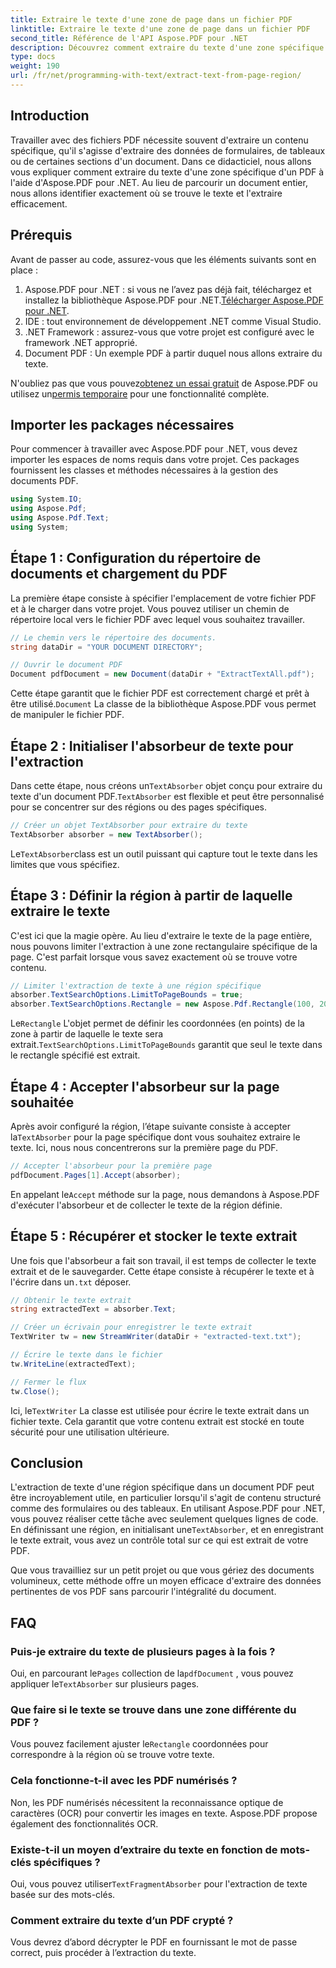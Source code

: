 ```yaml
---
title: Extraire le texte d'une zone de page dans un fichier PDF
linktitle: Extraire le texte d'une zone de page dans un fichier PDF
second_title: Référence de l'API Aspose.PDF pour .NET
description: Découvrez comment extraire du texte d'une zone spécifique d'un PDF à l'aide d'Aspose.PDF pour .NET grâce à ce guide étape par étape. Collectez et enregistrez efficacement le texte de vos documents.
type: docs
weight: 190
url: /fr/net/programming-with-text/extract-text-from-page-region/
---
```

## Introduction

Travailler avec des fichiers PDF nécessite souvent d'extraire un contenu spécifique, qu'il s'agisse d'extraire des données de formulaires, de tableaux ou de certaines sections d'un document. Dans ce didacticiel, nous allons vous expliquer comment extraire du texte d'une zone spécifique d'un PDF à l'aide d'Aspose.PDF pour .NET. Au lieu de parcourir un document entier, nous allons identifier exactement où se trouve le texte et l'extraire efficacement.

## Prérequis

Avant de passer au code, assurez-vous que les éléments suivants sont en place :

1.  Aspose.PDF pour .NET : si vous ne l’avez pas déjà fait, téléchargez et installez la bibliothèque Aspose.PDF pour .NET.[Télécharger Aspose.PDF pour .NET](https://releases.aspose.com/pdf/net/).
2. IDE : tout environnement de développement .NET comme Visual Studio.
3. .NET Framework : assurez-vous que votre projet est configuré avec le framework .NET approprié.
4. Document PDF : Un exemple PDF à partir duquel nous allons extraire du texte.

 N'oubliez pas que vous pouvez[obtenez un essai gratuit](https://releases.aspose.com/) de Aspose.PDF ou utilisez un[permis temporaire](https://purchase.aspose.com/temporary-license/) pour une fonctionnalité complète.

## Importer les packages nécessaires

Pour commencer à travailler avec Aspose.PDF pour .NET, vous devez importer les espaces de noms requis dans votre projet. Ces packages fournissent les classes et méthodes nécessaires à la gestion des documents PDF.

```csharp
using System.IO;
using Aspose.Pdf;
using Aspose.Pdf.Text;
using System;
```

## Étape 1 : Configuration du répertoire de documents et chargement du PDF

La première étape consiste à spécifier l'emplacement de votre fichier PDF et à le charger dans votre projet. Vous pouvez utiliser un chemin de répertoire local vers le fichier PDF avec lequel vous souhaitez travailler.

```csharp
// Le chemin vers le répertoire des documents.
string dataDir = "YOUR DOCUMENT DIRECTORY";

// Ouvrir le document PDF
Document pdfDocument = new Document(dataDir + "ExtractTextAll.pdf");
```

 Cette étape garantit que le fichier PDF est correctement chargé et prêt à être utilisé.`Document` La classe de la bibliothèque Aspose.PDF vous permet de manipuler le fichier PDF.

## Étape 2 : Initialiser l'absorbeur de texte pour l'extraction

 Dans cette étape, nous créons un`TextAbsorber` objet conçu pour extraire du texte d'un document PDF.`TextAbsorber` est flexible et peut être personnalisé pour se concentrer sur des régions ou des pages spécifiques.

```csharp
// Créer un objet TextAbsorber pour extraire du texte
TextAbsorber absorber = new TextAbsorber();
```

 Le`TextAbsorber`class est un outil puissant qui capture tout le texte dans les limites que vous spécifiez.

## Étape 3 : Définir la région à partir de laquelle extraire le texte

C'est ici que la magie opère. Au lieu d'extraire le texte de la page entière, nous pouvons limiter l'extraction à une zone rectangulaire spécifique de la page. C'est parfait lorsque vous savez exactement où se trouve votre contenu.

```csharp
// Limiter l'extraction de texte à une région spécifique
absorber.TextSearchOptions.LimitToPageBounds = true;
absorber.TextSearchOptions.Rectangle = new Aspose.Pdf.Rectangle(100, 200, 250, 350);
```

 Le`Rectangle` L'objet permet de définir les coordonnées (en points) de la zone à partir de laquelle le texte sera extrait.`TextSearchOptions.LimitToPageBounds` garantit que seul le texte dans le rectangle spécifié est extrait.

## Étape 4 : Accepter l'absorbeur sur la page souhaitée

 Après avoir configuré la région, l’étape suivante consiste à accepter la`TextAbsorber` pour la page spécifique dont vous souhaitez extraire le texte. Ici, nous nous concentrerons sur la première page du PDF.

```csharp
// Accepter l'absorbeur pour la première page
pdfDocument.Pages[1].Accept(absorber);
```

 En appelant le`Accept` méthode sur la page, nous demandons à Aspose.PDF d'exécuter l'absorbeur et de collecter le texte de la région définie.

## Étape 5 : Récupérer et stocker le texte extrait

 Une fois que l'absorbeur a fait son travail, il est temps de collecter le texte extrait et de le sauvegarder. Cette étape consiste à récupérer le texte et à l'écrire dans un`.txt` déposer.

```csharp
// Obtenir le texte extrait
string extractedText = absorber.Text;

// Créer un écrivain pour enregistrer le texte extrait
TextWriter tw = new StreamWriter(dataDir + "extracted-text.txt");

// Écrire le texte dans le fichier
tw.WriteLine(extractedText);

// Fermer le flux
tw.Close();
```

 Ici, le`TextWriter` La classe est utilisée pour écrire le texte extrait dans un fichier texte. Cela garantit que votre contenu extrait est stocké en toute sécurité pour une utilisation ultérieure.

## Conclusion

 L'extraction de texte d'une région spécifique dans un document PDF peut être incroyablement utile, en particulier lorsqu'il s'agit de contenu structuré comme des formulaires ou des tableaux. En utilisant Aspose.PDF pour .NET, vous pouvez réaliser cette tâche avec seulement quelques lignes de code. En définissant une région, en initialisant une`TextAbsorber`, et en enregistrant le texte extrait, vous avez un contrôle total sur ce qui est extrait de votre PDF.

Que vous travailliez sur un petit projet ou que vous gériez des documents volumineux, cette méthode offre un moyen efficace d'extraire des données pertinentes de vos PDF sans parcourir l'intégralité du document.

## FAQ

### Puis-je extraire du texte de plusieurs pages à la fois ?
 Oui, en parcourant le`Pages` collection de la`pdfDocument` , vous pouvez appliquer le`TextAbsorber` sur plusieurs pages.

### Que faire si le texte se trouve dans une zone différente du PDF ?
 Vous pouvez facilement ajuster le`Rectangle` coordonnées pour correspondre à la région où se trouve votre texte.

### Cela fonctionne-t-il avec les PDF numérisés ?
Non, les PDF numérisés nécessitent la reconnaissance optique de caractères (OCR) pour convertir les images en texte. Aspose.PDF propose également des fonctionnalités OCR.

### Existe-t-il un moyen d’extraire du texte en fonction de mots-clés spécifiques ?
 Oui, vous pouvez utiliser`TextFragmentAbsorber` pour l'extraction de texte basée sur des mots-clés.

### Comment extraire du texte d’un PDF crypté ?
Vous devrez d’abord décrypter le PDF en fournissant le mot de passe correct, puis procéder à l’extraction du texte.